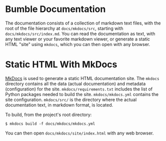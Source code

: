 Bumble Documentation
====================

The documentation consists of a collection of markdown text files, with the root of the file
hierarchy at `docs/mkdocs/src`, starting with `docs/mkdocs/src/index.md`. 
You can read the documentation as text, with any text viewer or your favorite markdown viewer,
or generate a static HTML "site" using `mkdocs`, which you can then open with any browser.

# Static HTML With MkDocs

[MkDocs](https://www.mkdocs.org/) is used to generate a static HTML documentation site.
The `mkdocs` directory contains all the data (actual documentation) and metadata (configuration) for the site.
`mkdocs/requirements.txt` includes the list of Python packages needed to build the site.
`mkdocs/mkdocs.yml` contains the site configuration.
`mkdocs/src/` is the directory where the actual documentation text, in markdown format, is located.

To build, from the project's root directory:  
```
$ mkdocs build -f docs/mkdocs/mkdocs.yml 
```

You can then open `docs/mkdocs/site/index.html` with any web browser.

